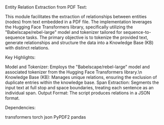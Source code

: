 Entity Relation Extraction from PDF Text:

This module facilitates the extraction of relationships between entities (nodes) from text embedded in a PDF file. The implementation leverages the Hugging Face Transformers library, specifically utilizing the "Babelscape/rebel-large" model and tokenizer tailored for sequence-to-sequence tasks. The primary objective is to tokenize the provided text, generate relationships and structure the data into a Knowledge Base (KB) with distinct relations.

Key Highlights:

Model and Tokenizer: Employs the "Babelscape/rebel-large" model and associated tokenizer from the Hugging Face Transformers library.\n
Knowledge Base (KB): Manages unique relations, ensuring the exclusion of duplicate entries within the knowledge base.
Span Extraction: Segments the input text at full stop and space boundaries, treating each sentence as an individual span.
Output Format: The script produces relations in a JSON format.

Dependencies:

transformers
torch
json
PyPDF2
pandas




